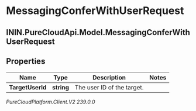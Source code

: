 # MessagingConferWithUserRequest

## ININ.PureCloudApi.Model.MessagingConferWithUserRequest

## Properties

|Name | Type | Description | Notes|
|------------ | ------------- | ------------- | -------------|
| **TargetUserId** | **string** | The user ID of the target. | |



_PureCloudPlatform.Client.V2 239.0.0_
